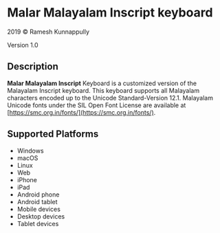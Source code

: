 Malar Malayalam Inscript keyboard
==============

2019 © Ramesh Kunnappully

Version 1.0

Description
-----------

**Malar Malayalam Inscript** Keyboard is a customized version of the Malayalam Inscript keyboard. This keyboard supports all Malayalam characters encoded up to the Unicode Standard-Version 12.1. Malayalam Unicode fonts under the SIL Open Font License are available at [https://smc.org.in/fonts/](https://smc.org.in/fonts/).

Supported Platforms
-------------------
 * Windows
 * macOS
 * Linux
 * Web
 * iPhone
 * iPad
 * Android phone
 * Android tablet
 * Mobile devices
 * Desktop devices
 * Tablet devices

